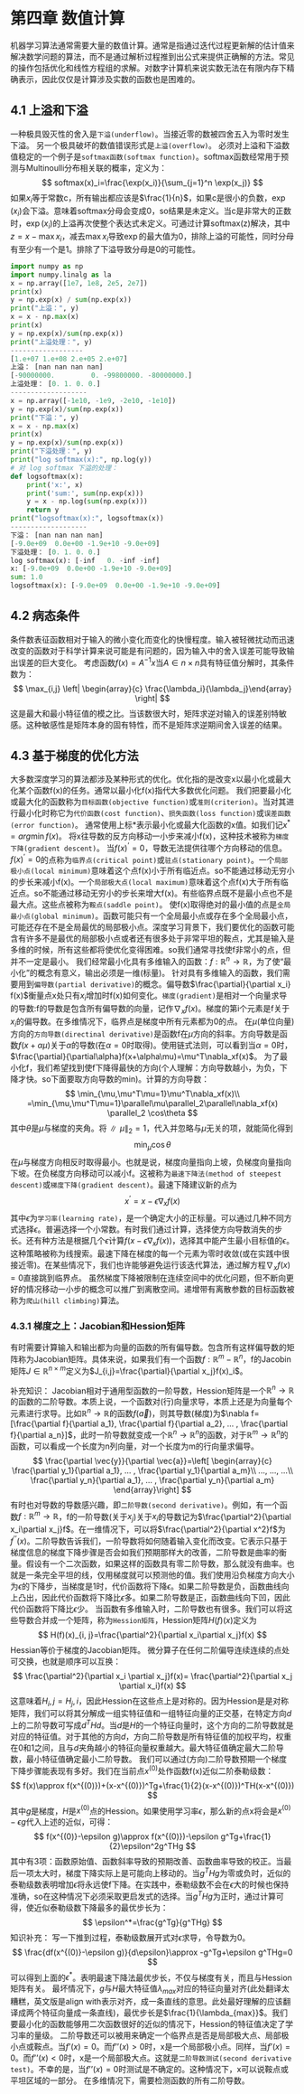 # 第四章 数值计算
机器学习算法通常需要大量的数值计算。通常是指通过迭代过程更新解的估计值来解决数学问题的算法，而不是通过解析过程推到出公式来提供正确解的方法。常见的操作包括优化和线性方程组的求解。对数字计算机来说实数无法在有限内存下精确表示，因此仅仅是计算涉及实数的函数也是困难的。
## 4.1 上溢和下溢
一种极具毁灭性的舍入是`下溢(underflow)`。当接近零的数被四舍五入为零时发生下溢。
另一个极具破坏的数值错误形式是`上溢(overflow)`。
必须对上溢和下溢数值稳定的一个例子是`softmax函数(softmax function)`。softmax函数经常用于预测与Multinoulli分布相关联的概率，定义为：
$$
softmax(x)_i=\frac{\exp(x_i)}{\sum_{j=1}^n \exp(x_j)}
$$
如果$x_i$等于常数c，所有输出都应该是$\frac{1}{n}$，如果c是很小的负数，$\exp(x_i)$会下溢。意味着softmax分母会变成0，so结果是未定义。当c是非常大的正数时，$\exp(x_i)$的上溢再次使整个表达式未定义。可通过计算softmax(z)解决，其中$z=x-\max x_i$，减去$\max x_i$导致$\exp$的最大值为0，排除上溢的可能性，同时分母有至少有一个是1。排除了下溢导致分母是0的可能性。
```python
import numpy as np
import numpy.linalg as la
x = np.array([1e7, 1e8, 2e5, 2e7])
print(x)
y = np.exp(x) / sum(np.exp(x))
print("上溢：", y)
x = x - np.max(x)
print(x)
y = np.exp(x)/sum(np.exp(x))
print("上溢处理：", y)
------------------
[1.e+07 1.e+08 2.e+05 2.e+07]
上溢： [nan nan nan nan]
[-90000000.         0. -99800000. -80000000.]
上溢处理： [0. 1. 0. 0.]
-------------------
x = np.array([-1e10, -1e9, -2e10, -1e10])
y = np.exp(x)/sum(np.exp(x))
print("下溢：", y)
x = x - np.max(x)
print(x)
y = np.exp(x)/sum(np.exp(x))
print("下溢处理：", y)
print("log softmax(x):", np.log(y))
# 对 log softmax 下溢的处理：
def logsoftmax(x):
    print('x:', x)
    print('sum:', sum(np.exp(x)))
    y = x - np.log(sum(np.exp(x)))
    return y
print("logsoftmax(x):", logsoftmax(x))
-------------------
下溢： [nan nan nan nan]
[-9.0e+09  0.0e+00 -1.9e+10 -9.0e+09]
下溢处理： [0. 1. 0. 0.]
log softmax(x): [-inf   0. -inf -inf]
x: [-9.0e+09  0.0e+00 -1.9e+10 -9.0e+09]
sum: 1.0
logsoftmax(x): [-9.0e+09  0.0e+00 -1.9e+10 -9.0e+09]
```

## 4.2 病态条件

条件数表征函数相对于输入的微小变化而变化的快慢程度。输入被轻微扰动而迅速改变的函数对于科学计算来说可能是有问题的，因为输入中的舍入误差可能导致输出误差的巨大变化。
考虑函数$f(x)=A^{-1}x$当$A\in n\times n$具有特征值分解时，其条件数为：
$$
\max_{i,j} \left| \begin{array}{c} \frac{\lambda_i}{\lambda_j}\end{array} \right|
$$
这是最大和最小特征值的模之比。当该数很大时，矩阵求逆对输入的误差别特敏感。这种敏感性是矩阵本身的固有特性，而不是矩阵求逆期间舍入误差的结果。
## 4.3 基于梯度的优化方法
大多数深度学习的算法都涉及某种形式的优化。优化指的是改变x以最小化或最大化某个函数f(x)的任务。通常以最小化f(x)指代大多数优化问题。
我们把要最小化或最大化的函数称为`目标函数(objective function)`或`准则(criterion)`。当对其进行最小化时称它为`代价函数(cost function)`、`损失函数(loss function)`或`误差函数(error function)`。
通常使用上标$*$表示最小化或最大化函数的x值。如我们记$x^*=arg\min f(x)$。
将x往导数的反方向移动一小步来减小f(x)，这种技术被称为`梯度下降(gradient descent)`。
当$f(x)^{’}=0$，导数无法提供往哪个方向移动的信息。$f(x)^{’}=0$的点称为`临界点(critical point)`或`驻点(stationary point)`。一个`局部极小点(local minimum)`意味着这个点f(x)小于所有临近点。so不能通过移动无穷小的步长来减小f(x)。一个`局部极大点(local maximum)`意味着这个点f(x)大于所有临近点。so不能通过移动无穷小的步长来增大f(x)。有些临界点既不是最小点也不是最大点。这些点被称为`鞍点(saddle point)`。
使f(x)取得绝对的最小值的点是`全局最小点(global minimum)`。函数可能只有一个全局最小点或存在多个全局最小点，可能还存在不是全局最优的局部极小点。深度学习背景下，我们要优化的函数可能含有许多不是最优的局部极小点或者还有很多处于非常平坦的鞍点，尤其是输入是多维的时候，所有这些都将使优化变得困难。so我们通常寻找使f非常小的点，但并不一定是最小。
我们经常最小化具有多维输入的函数：$f:\mathbb{R}^n \rightarrow \mathbb{R}$，为了使“最小化”的概念有意义，输出必须是一维(标量)。
针对具有多维输入的函数，我们需要用到`偏导数(partial derivative)`的概念。偏导数$\frac{\partial}{\partial x_i} f(x)$衡量点x处只有$x_i$增加时f(x)如何变化。`梯度(gradient)`是相对一个向量求导的导数:f的导数是包含所有偏导数的向量，记作$\nabla_x f(x)$。梯度的第i个元素是f关于$x_i$的偏导数。在多维情况下，临界点是梯度中所有元素都为0的点。
在$\mu$(单位向量)方向的`方向导数(directinal derivative)`是函数f在$\mu$方向的斜率。方向导数是函数$f(x+\alpha\mu)$关于$\alpha$的导数(在$\alpha=0$时取得)。使用链式法则，可以看到当$\alpha=0$时，$\frac{\partial}{\partial\alpha}f(x+\alpha\mu)=\mu^T\nabla_xf(x)$。
为了最小化f，我们希望找到使f下降得最快的方向(个人理解：方向导数越小，为负，下降才快。so下面要取方向导数的min)。计算的方向导数：
$$
\min_{\mu,\mu^T\mu=1}\mu^T\nabla_xf(x)\\
=\min_{\mu,\mu^T\mu=1}\parallel\mu\parallel_2\parallel\nabla_xf(x) \parallel_2 \cos\theta
$$
其中$\theta$是$\mu$与梯度的夹角。将$\parallel\mu\parallel_2=1$，代入并忽略与$\mu$无关的项，就能简化得到
$$
\min_{\mu}\cos\theta
$$
在$\mu$与梯度方向相反时取得最小。也就是说，梯度向量指向上坡，负梯度向量指向下坡。在负梯度方向移动可以减小f。这被称为`最速下降法(method of steepest descent)`或`梯度下降(gradient descent)`。最速下降建议新的点为
$$
x^{’}=x-\epsilon\nabla_xf(x)
$$
其中$\epsilon$为`学习率(learning rate)`，是一个确定大小的正标量。可以通过几种不同方式选择$\epsilon$。普遍选择一个小常数。有时我们通过计算，选择使方向导数消失的步长。还有种方法是根据几个$\epsilon$计算$f(x-\epsilon\nabla_xf(x))$，选择其中能产生最小目标值的$\epsilon$。这种策略被称为线搜索。最速下降在梯度的每一个元素为零时收敛(或在实践中很接近零)。在某些情况下，我们也许能够避免运行该迭代算法，通过解方程$\nabla_x f(x)=0$直接跳到临界点。
虽然梯度下降被限制在连续空间中的优化问题，但不断向更好的情况移动一小步的概念可以推广到离散空间。递增带有离散参数的目标函数被称为`爬山(hill climbing)`算法。

### 4.3.1 梯度之上：Jacobian和Hession矩阵
有时需要计算输入和输出都为向量的函数的所有偏导数。包含所有这样偏导数的矩阵称为Jacobian矩阵。具体来说，如果我们有一个函数$f:\mathbb{R}^m-\mathbb{R}^n$，f的Jacobin矩阵$J\in \mathbb{R}^{n\times m}$定义为$J_{i,j}=\frac{\partial}{\partial x_j}f(x)_i$。

补充知识：
Jacobian相对于通用型函数的一阶导数，Hession矩阵是一个$\mathbb{R}^n\rightarrow \mathbb{R}$的函数的二阶导数。本质上说，一个函数对(行)向量求导，本质上还是为向量每个元素进行求导。比如$\mathbb{R}^n\rightarrow \mathbb{R}$的函数$f(\vec{a})$，则其导数(梯度)为$\nabla f=[\frac{\partial f}{\partial a_1}, \frac{\partial f}{\partial a_2}, ... , \frac{\partial f}{\partial a_n}]$，此时一阶导数就变成一个$\mathbb{R}^n\rightarrow \mathbb{R}^n$的函数，对于$\mathbb{R}^m\rightarrow \mathbb{R}^n$的函数，可以看成一个长度为n列向量，对一个长度为m的行向量求偏导。
$$
\frac{\partial \vec{y}}{\partial \vec{a}}=\left[ \begin{array}{c} 
\frac{\partial y_1}{\partial a_1}, ... , \frac{\partial y_1}{\partial a_m}\\
..., ..., ...\\
\frac{\partial y_n}{\partial a_1}, ... , \frac{\partial y_n}{\partial a_m}
\end{array}\right]
$$
有时也对导数的导数感兴趣，即`二阶导数(second derivative)`。例如，有一个函数$f:\mathbb{R}^m\rightarrow\mathbb{R}$，f的一阶导数(关于$x_j$)关于$x_i$的导数记为$\frac{\partial^2}{\partial x_i\partial x_j}f$。在一维情况下，可以将$\frac{\partial^2}{\partial x^2}f$为$f^{’’}(x)$。二阶导数告诉我们，一阶导数将如何随着输入变化而改变。它表示只基于梯度信息的梯度下降步骤是否会如我们预期那样大的改善，二阶导数是曲率的衡量。假设有一个二次函数，如果这样的函数具有零二阶导数，那么就没有曲率。也就是一条完全平坦的线，仅用梯度就可以预测他的值。我们使用沿负梯度方向大小为$\epsilon$的下降步，当梯度是1时，代价函数将下降$\epsilon$。如果二阶导数是负，函数曲线向上凸出，因此代价函数将下降比$\epsilon$多。如果二阶导数是正，函数曲线向下凹，因此代价函数将下降比$\epsilon$少。
当函数有多维输入时，二阶导数也有很多。我们可以将这些导数合并成一个矩阵，称为`Hession矩阵`，Hession矩阵$H(f)(x)$定义为
$$
H(f)(x)_{i, j}=\frac{\partial^2}{\partial x_i\partial x_j}f(x)
$$
Hessian等价于梯度的Jacobian矩阵。
微分算子在任何二阶偏导连续连续的点处可交换，也就是顺序可以互换：
$$
\frac{\partial^2}{\partial x_i \partial x_j}f(x)= \frac{\partial^2}{\partial x_j \partial x_i}f(x)
$$
这意味着$H_i,j=H_j,i$，因此Hession在这些点上是对称的。因为Hession是是对称矩阵，我们可以将其分解成一组实特征值和一组特征向量的正交基，在特定方向$d$上的二阶导数可写成$d^THd$。当$d$是$H$的一个特征向量时，这个方向的二阶导数就是对应的特征值。对于其他的方向$d$，方向二阶导数是所有特征值的加权平均，权重在0和1之间，且与$d$夹角越小的特征向量权重越大。最大特征值确定最大二阶导数，最小特征值确定最小二阶导数。
我们可以通过(方向)二阶导数预期一个梯度下降步骤能表现有多好。我们在当前点$x^{(0)}$处作函数f(x)近似二阶泰勒级数：
$$
f(x)\approx f(x^{(0)})+(x-x^{(0)})^Tg+\frac{1}{2}(x-x^{(0)})^TH(x-x^{(0)})
$$
其中$g$是梯度，$H$是$x^{(0)}$点的Hession。如果使用学习率$\epsilon$，那么新的点x将会是$x^{(0)}-\epsilon g$代入上述的近似，可得：
$$
f(x^{(0)}-\epsilon g)\approx f(x^{(0)})-\epsilon g^Tg+\frac{1}{2}\epsilon^2g^THg
$$
其中有3项：函数原始值、函数斜率导致的预期改善、函数曲率导致的校正。当最后一项太大时，梯度下降实际上是可能向上移动的。当$g^THg$为零或负时，近似的泰勒级数表明增加$\epsilon$将永远使f下降。在实践中，泰勒级数不会在$\epsilon$大的时候也保持准确，so在这种情况下必须采取更启发式的选择。当$g^THg$为正时，通过计算可得，使近似泰勒级数下降最多的最优步长为：
$$
\epsilon^*=\frac{g^Tg}{g^THg}
$$
知识补充：
写一下推到过程，泰勒级数展开式对$\epsilon$求导，令导数为0。
$$
\frac{df(x^{(0)}-\epsilon g)}{d\epsilon}\approx -g^Tg+\epsilon g^THg=0
$$
可以得到上面的$\epsilon^*$。表明最速下降法最优步长，不仅与梯度有关，而且与Hession矩阵有关。
最坏情况下，$g$与$H$最大特征值$\lambda_{max}$对应的特征向量对齐(此处翻译太糟糕，英文版是align with表示对齐，成一条直线的意思。此处最好理解的应该翻译成两个特征向量成一条直线)，最优步长是$\frac{1}{\lambda_{max}}$。我们要最小化的函数能够用二次函数很好的近似的情况下，Hession的特征值决定了学习率的量级。
二阶导数还可以被用来确定一个临界点是否是局部极大点、局部极小点或鞍点。当$f’(x)=0$。而$f’’(x)>0$时，x是一个局部极小点。同样，当$f’(x)=0$。而$f’’(x)<0$时，x是一个局部极大点。这就是`二阶导数测试(second derivative test)`。不幸的是，当$f’’(x)=0$时测试是不确定的。这种情况下，x可以说鞍点或平坦区域的一部分。
在多维情况下，需要检测函数的所有二阶导数。